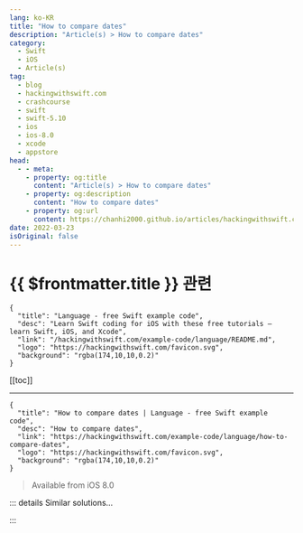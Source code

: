 ```yaml
---
lang: ko-KR
title: "How to compare dates"
description: "Article(s) > How to compare dates"
category:
  - Swift
  - iOS
  - Article(s)
tag: 
  - blog
  - hackingwithswift.com
  - crashcourse
  - swift
  - swift-5.10
  - ios
  - ios-8.0
  - xcode
  - appstore
head:
  - - meta:
    - property: og:title
      content: "Article(s) > How to compare dates"
    - property: og:description
      content: "How to compare dates"
    - property: og:url
      content: https://chanhi2000.github.io/articles/hackingwithswift.com/example-code/language/how-to-compare-dates.html
date: 2022-03-23
isOriginal: false
---
```


# {{ $frontmatter.title }} 관련

```component VPCard
{
  "title": "Language - free Swift example code",
  "desc": "Learn Swift coding for iOS with these free tutorials – learn Swift, iOS, and Xcode",
  "link": "/hackingwithswift.com/example-code/language/README.md",
  "logo": "https://hackingwithswift.com/favicon.svg",
  "background": "rgba(174,10,10,0.2)"
}
```

[[toc]]

---

```component VPCard
{
  "title": "How to compare dates | Language - free Swift example code",
  "desc": "How to compare dates",
  "link": "https://hackingwithswift.com/example-code/language/how-to-compare-dates",
  "logo": "https://hackingwithswift.com/favicon.svg",
  "background": "rgba(174,10,10,0.2)"
}
```

> Available from iOS 8.0

<!-- TODO: 작성 -->

<!-- 
Swift’s `Date` struct conforms to both `Equatable` and `Comparable`, which means you check two dates for equality and compare them to see which is earlier.

In practice, this means you can use `<`, `>`, and `==` to compare them just like you would do with strings and integers. Try this in a playground:

```swift
let now = Date.now
let soon = Date.now.addingTimeInterval(5000)

now == soon
now != soon
now < soon
now > soon
```

-->

::: details Similar solutions…

<!--
/example-code/language/how-to-compare-two-tuples-for-equality">How to compare two tuples for equality 
/example-code/core-graphics/how-to-compare-two-cgrects-with-equalto">How to compare two CGRects with equalTo() 
/quick-start/swiftui/how-to-let-the-user-select-multiple-dates">How to let the user select multiple dates 
/example-code/language/how-to-use-iso-8601-dates-with-jsondecoder-and-codable">How to use ISO-8601 dates with JSONDecoder and Codable 
/quick-start/swiftui/how-to-format-dates-inside-text-views">How to format dates inside text views</a>
-->

:::


